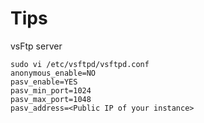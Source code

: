 # Tips

vsFtp server 

```
sudo vi /etc/vsftpd/vsftpd.conf
anonymous_enable=NO
pasv_enable=YES
pasv_min_port=1024
pasv_max_port=1048
pasv_address=<Public IP of your instance> 
```